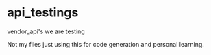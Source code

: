 # api_testings
vendor_api's we are testing

Not my files just using this for code generation and personal learning.
